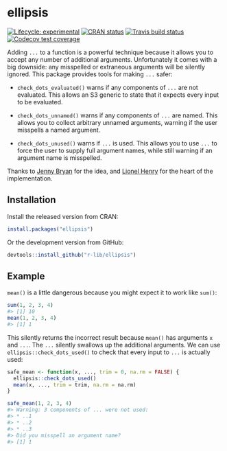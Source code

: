 
<!-- README.md is generated from README.Rmd. Please edit that file -->

# ellipsis

<!-- badges: start -->

[![Lifecycle:
experimental](https://img.shields.io/badge/lifecycle-experimental-orange.svg)](https://www.tidyverse.org/lifecycle/#experimental)
[![CRAN
status](https://www.r-pkg.org/badges/version/ellipsis)](https://cran.r-project.org/package=ellipsis)
[![Travis build
status](https://travis-ci.org/r-lib/ellipsis.svg?branch=master)](https://travis-ci.org/r-lib/ellipsis)
[![Codecov test
coverage](https://codecov.io/gh/r-lib/ellipsis/branch/master/graph/badge.svg)](https://codecov.io/gh/r-lib/ellipsis?branch=master)
<!-- badges: end -->

Adding `...` to a function is a powerful technique because it allows you
to accept any number of additional arguments. Unfortunately it comes
with a big downside: any misspelled or extraneous arguments will be
silently ignored. This package provides tools for making `...` safer:

  - `check_dots_evaluated()` warns if any components of `...` are not
    evaluated. This allows an S3 generic to state that it expects every
    input to be evaluated.

  - `check_dots_unnamed()` warns if any components of `...` are named.
    This allows you to collect arbitrary unnamed arguments, warning if
    the user misspells a named argument.

  - `check_dots_unused()` warns if `...` is used. This allows you to use
    `...` to force the user to supply full argument names, while still
    warning if an argument name is misspelled.

Thanks to [Jenny Bryan](http://github.com/jennybc) for the idea, and
[Lionel Henry](http://github.com/lionel-) for the heart of the
implementation.

## Installation

Install the released version from CRAN:

``` r
install.packages("ellipsis")
```

Or the development version from GitHub:

``` r
devtools::install_github("r-lib/ellipsis")
```

## Example

`mean()` is a little dangerous because you might expect it to work like
`sum()`:

``` r
sum(1, 2, 3, 4)
#> [1] 10
mean(1, 2, 3, 4)
#> [1] 1
```

This silently returns the incorrect result because `mean()` has
arguments `x` and `...`. The `...` silently swallows up the additional
arguments. We can use `ellipsis::check_dots_used()` to check that every
input to `...` is actually used:

``` r
safe_mean <- function(x, ..., trim = 0, na.rm = FALSE) {
  ellipsis::check_dots_used()
  mean(x, ..., trim = trim, na.rm = na.rm)
}

safe_mean(1, 2, 3, 4)
#> Warning: 3 components of ... were not used:
#> * ..1
#> * ..2
#> * ..3
#> Did you misspell an argument name?
#> [1] 1
```
